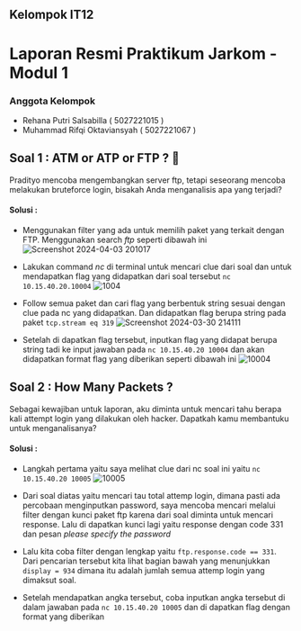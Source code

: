 ## Kelompok IT12

# Laporan Resmi Praktikum Jarkom - Modul 1

### Anggota Kelompok
- Rehana Putri Salsabilla ( 5027221015 )
- Muhammad Rifqi Oktaviansyah ( 5027221067 )

## Soal 1 : ATM or ATP or FTP ? 🤔
Pradityo mencoba mengembangkan server ftp, tetapi seseorang mencoba melakukan bruteforce login, bisakah Anda menganalisis apa yang terjadi?

#### Solusi : 
- Menggunakan filter yang ada untuk memilih paket yang terkait dengan FTP.
  Menggunakan search *ftp* seperti dibawah ini
  ![Screenshot 2024-04-03 201017](https://github.com/rehanasalsabilla/Jarkom-Modul-1-IT12-2024/assets/136863633/a63b1119-6ddb-4949-9ba5-fc9188dbcc9f)

- Lakukan command *nc* di terminal untuk mencari clue dari soal dan untuk mendapatkan flag yang didapatkan dari soal tersebut `nc 10.15.40.20.10004`
![1004](https://github.com/rehanasalsabilla/Jarkom-Modul-1-IT12-2024/assets/136863633/ae26f6f6-4208-4a02-8bb6-a03850059b17)

- Follow semua paket dan cari flag yang berbentuk string sesuai dengan clue pada nc yang didapatkan. Dan didapatkan flag berupa string pada paket `tcp.stream eq 319`
![Screenshot 2024-03-30 214111](https://github.com/rehanasalsabilla/Jarkom-Modul-1-IT12-2024/assets/136863633/6ac00bf0-5f6e-493c-a52a-0004c883ccd7)

- Setelah di dapatkan flag tersebut, inputkan flag yang didapat berupa string tadi ke input jawaban pada `nc 10.15.40.20 10004`
dan akan didapatkan format flag yang diberikan seperti dibawah ini 
![10004](https://github.com/rehanasalsabilla/Jarkom-Modul-1-IT12-2024/assets/136863633/c63fa782-3bb0-4e48-990f-940936105f2c)

## Soal 2 : How Many Packets ?
Sebagai kewajiban untuk laporan, aku diminta untuk mencari tahu berapa kali attempt login yang dilakukan oleh hacker. Dapatkah kamu membantuku untuk menganalisanya?

#### Solusi : 
- Langkah pertama yaitu saya melihat clue dari nc soal ini yaitu `nc 10.15.40.20 10005`
  ![10005](https://github.com/rehanasalsabilla/Jarkom-Modul-1-IT12-2024/assets/136863633/8c70cfca-f073-42ec-aecb-11dd80a3cd3a)
- Dari soal diatas yaitu mencari tau total attemp login, dimana pasti ada percobaan menginputkan password, saya mencoba mencari melalui filter dengan kunci paket ftp karena dari soal diminta untuk mencari response. Lalu di dapatkan kunci lagi yaitu response dengan code 331 dan pesan *please specify the password*
  
- Lalu kita coba filter dengan lengkap yaitu `ftp.response.code == 331`. Dari pencarian tersebut kita lihat bagian bawah yang menunjukkan `display = 934` dimana itu adalah jumlah semua attemp login yang dimaksut soal.
- Setelah mendapatkan angka tersebut, coba inputkan angka tersebut di dalam jawaban pada `nc 10.15.40.20 10005` dan di dapatkan flag dengan format yang diberikan
  
